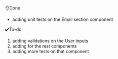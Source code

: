 👌Done 

-  adding unit tests on the Email section component 

✔️To-do

1. adding validations on the User inputs  
2. adding for the rest components 
3. adding more tests on that component 





